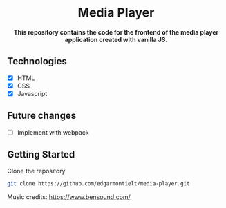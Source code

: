 <h1 align="center">Media Player</h1>

<h4 align="center">
  This repository contains the code for the frontend of the media player application created with vanilla JS.
</h4>

## Technologies
- [x] HTML
- [x] CSS
- [x] Javascript 

## Future changes
- [ ] Implement with webpack

## Getting Started

Clone the repository

```bash
git clone https://github.com/edgarmontielt/media-player.git
```

Music credits: https://www.bensound.com/
